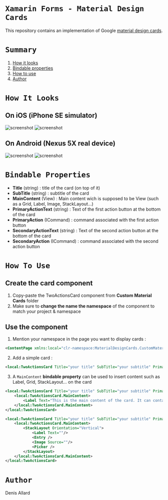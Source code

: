# `Xamarin Forms - Material Design Cards`

This repository contains an implementation of Google [material design cards](https://material.io/guidelines/components/cards.html).

# `Summary`
1. [How it looks](#how-it-looks)
2. [Bindable properties](#bindable-properties)
3. [How to use](#how-to-use)
4. [Author](#author)

# `How It Looks`

## On iOS (iPhone SE simulator)

![screenshot](https://github.com/allarddenis/xamarin-forms-material-design-cards/blob/master/Screenshots/ios-1.png "ios-1")
![screenshot](https://github.com/allarddenis/xamarin-forms-material-design-cards/blob/master/Screenshots/ios-2.png "ios-2")

## On Android (Nexus 5X real device)

![screenshot](https://github.com/allarddenis/xamarin-forms-material-design-cards/blob/master/Screenshots/android-1.png "android-1")
![screenshot](https://github.com/allarddenis/xamarin-forms-material-design-cards/blob/master/Screenshots/android-2.png "android-2")

# `Bindable Properties`

* __Title__ (string) : title of the card (on top of it)
* __SubTitle__ (string) : subtitle of the card
* __MainContent__ (View) : Main content wich is supposed to be View (such as a Grid, Label, Image, StackLayout...)
* __PrimaryActionText__ (string) : Text of the first action button at the bottom of the card
* __PrimaryAction__ (ICommand) : command associated with the first action button
* __SecondaryActionText__ (string) : Text of the second action button at the bottom of the card
* __SecondaryAction__ (ICommand) : command associated with the second action button

# `How To Use`

## Create the card component

1. Copy-paste the TwoActionsCard component from __Custom Material Cards__ folder
2. Make sure to __change the name the namespace__ of the component to match your project & namespace

## Use the component

1. Mention your namespace in the page you want to display cards :

```xml
<ContentPage xmlns:local="clr-namespace:MaterialDesignCards.CustomMaterialCards"/>
```

2. Add a simple card :

```xml
<local:TwoActionsCard Title="your title" SubTitle="your subtitle" PrimaryActionText="ACTION 1" SecondaryActionText="ACTION 2"/>
```

3. A `MainContent` __bindable property__ can be used to insert content such as Label, Grid, StackLayout... on the card

```xml
<local:TwoActionsCard Title="your title" SubTitle="your subtitle" PrimaryActionText="ACTION 1" SecondaryActionText="ACTION 2">
    <local:TwoActionsCard.MainContent>
        <Label Text="This is the main content of the card. It can contain any View element such as a Grid, Label, Image, StackLayout..." FontSize="Small" />
    </local:TwoActionsCard.MainContent>
</local:TwoActionsCard>
```

```xml
<local:TwoActionsCard Title="your title" SubTitle="your subtitle" PrimaryActionText="ACTION 1" SecondaryActionText="ACTION 2">
    <local:TwoActionsCard.MainContent>
        <StackLayout Orientation="Vertical">
            <Label Text=""/>
            <Entry />
            <Image Source=""/>
            <Picker />
        </StackLayout>
    </local:TwoActionsCard.MainContent>
</local:TwoActionsCard>
```

# `Author`

Denis Allard